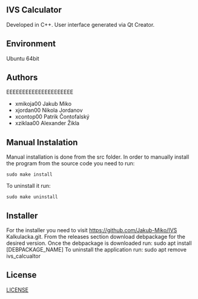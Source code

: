 ## **IVS Calculator**

Developed in C++. User interface generated via Qt Creator.

Environment
---------

Ubuntu 64bit

Authors
------

EEEEEEEEEEEEEEEEEEEEE
- xmikoja00 Jakub Miko 
- xjordan00 Nikola Jordanov 
- xcontop00 Patrik Čontofalský 
- xziklaa00 Alexander Žikla 

Manual Instalation
------------------

Manual installation is done from the src folder.
In order to manually install the program from the source code you need to run:

    sudo make install

To uninstall it run:

    sudo make uninstall

Installer
---------

For the installer you need to visit https://github.com/Jakub-Miko/IVS Kalkulacka.git.
From the releases section download debpackage for the desired version.
Once the debpackage is downloaded run:
    sudo apt install [DEBPACKAGE\_NAME]
To uninstall the application run:
    sudo apt remove ivs\_calcualtor

License
-------

[LICENSE](../../LICENSE)

